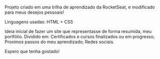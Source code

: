 Projeto criado em uma trilha de aprendizado da RocketSeat, e modificado para meus desejos pessoais!

Linguagens usadas: HTML + CSS

Ideia inicial de fazer um site que representasse de forma resumida, meu portfólio.
Dividido em:
 Certificados e cursos finalizados ou em progresso;
 Proximos passos do meu aprendizado;
 Redes sociais.

 Espero que tenha gostado!

